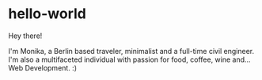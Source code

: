 # hello-world

Hey there!

I'm Monika, a Berlin based traveler, minimalist and a full-time civil engineer.
I'm also a multifaceted individual with passion for food, coffee, wine and… Web Development. :)
